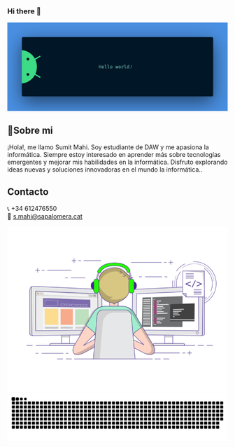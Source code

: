 ### Hi there 👋

<img src="https://github.com/mahisumit/mahisumit/blob/main/resources/hello.png" alt="Hello world">

 ## 🚀Sobre mi
 ¡Hola!, me llamo Sumit Mahi. Soy estudiante de DAW y me apasiona la informática. Siempre estoy interesado en aprender más sobre tecnologías emergentes y mejorar mis habilidades en la informática. Disfruto explorando ideas nuevas y soluciones innovadoras en el mundo la informática..
## Contacto
  📞 +34 612476550 <br>
  📧 s.mahi@sapalomera.cat

<img src="https://github.com/mahisumit/mahisumit/blob/main/resources/p.gif" alt="Hello world">

<picture>
  <source media="(prefers-color-scheme: dark)" srcset="https://raw.githubusercontent.com/platane/platane/output/github-contribution-grid-snake-dark.svg">
  <source media="(prefers-color-scheme: light)" srcset="https://raw.githubusercontent.com/platane/platane/output/github-contribution-grid-snake.svg">
  <img alt="github contribution grid snake animation" src="https://raw.githubusercontent.com/platane/platane/output/github-contribution-grid-snake.svg">
</picture>

<!--
**mahisumit/mahisumit** is a ✨ _special_ ✨ repository because its `README.md` (this file) appears on your GitHub profile.

Here are some ideas to get you started:

- 🔭 I’m currently working on ...
- 🌱 I’m currently learning ...
- 👯 I’m looking to collaborate on ...
- 🤔 I’m looking for help with ...
- 💬 Ask me about ...
- 📫 How to reach me: ...
- 😄 Pronouns: ...
- ⚡ Fun fact: ...
-->
